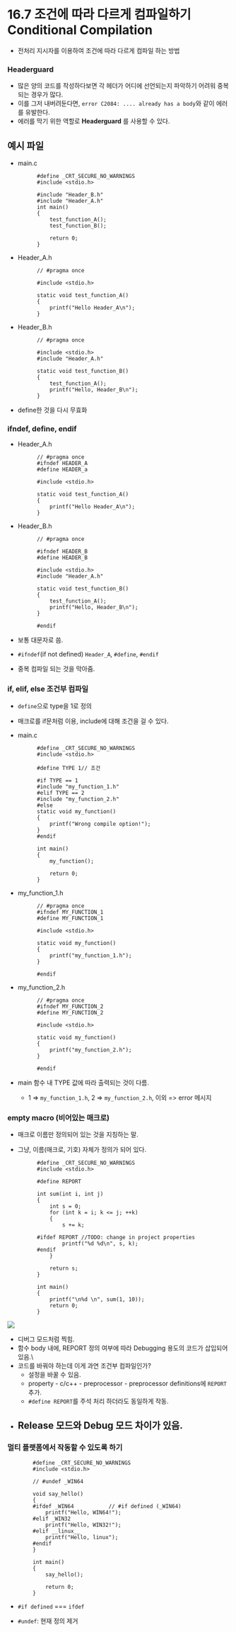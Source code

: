 # 16.7 조건에 따라 다르게 컴파일하기 Conditional Compilation
* 전처리 지시자를 이용하여 조건에 따라 다르게 컴파일 하는 방법

### Headerguard
* 많은 양의 코드를 작성하다보면 각 헤더가 어디에 선언되는지 파악하기 어려워 중복되는 경우가 많다.
* 이를 그저 내버려둔다면, `error C2084: .... already has a body`와 같이 에러를 유발한다.
* 에러를 막기 위한 역할로 __Headerguard__ 를 사용할 수 있다.

## 예시 파일

* main.c

            #define _CRT_SECURE_NO_WARNINGS
            #include <stdio.h>

            #include "Header_B.h"
            #include "Header_A.h"
            int main()
            {
                test_function_A();
                test_function_B();

                return 0;
            } 

* Header_A.h

            // #pragma once

            #include <stdio.h>

            static void test_function_A()
            {
                printf("Hello Header_A\n");
            }

* Header_B.h

            // #pragma once

            #include <stdio.h>
            #include "Header_A.h"

            static void test_function_B()
            {
                test_function_A();
                printf("Hello, Header_B\n");
            }

* define한 것을 다시 무효화
 

### ifndef, define, endif
* Header_A.h

            // #pragma once
            #ifndef HEADER_A
            #define HEADER_a

            #include <stdio.h>

            static void test_function_A()
            {
                printf("Hello Header_A\n");
            }

* Header_B.h

            // #pragma once

            #ifndef HEADER_B
            #define HEADER_B

            #include <stdio.h>
            #include "Header_A.h"

            static void test_function_B()
            {
                test_function_A();
                printf("Hello, Header_B\n");
            }

            #endif

            
* 보통 대문자로 씀.
* `#ifndef`(if not defined) `Header_A`, `#define`, `#endif`
* 중복 컴파일 되는 것을 막아줌.

### if, elif, else 조건부 컴파일
* `define`으로 type을 1로 정의
* 매크로를 if문처럼 이용, include에 대해 조건을 걸 수 있다.

* main.c

            #define _CRT_SECURE_NO_WARNINGS
            #include <stdio.h>

            #define TYPE 1// 조건

            #if TYPE == 1
            #include "my_function_1.h"
            #elif TYPE == 2	
            #include "my_function_2.h"
            #else
            static void my_function()
            {
                printf("Wrong compile option!");
            }
            #endif

            int main()
            {
                my_function();

                return 0;
            } 

* my_function_1.h

            // #pragma once
            #ifndef MY_FUNCTION_1
            #define MY_FUNCTION_1

            #include <stdio.h>

            static void my_function()
            {
                printf("my_function_1.h");
            }

            #endif

* my_function_2.h

            // #pragma once
            #ifndef MY_FUNCTION_2
            #define MY_FUNCTION_2

            #include <stdio.h>

            static void my_function()
            {
                printf("my_function_2.h");
            }

            #endif

* main 함수 내 TYPE 값에 따라 출력되는 것이 다름.
    - 1 => `my_function_1.h`, 2 => `my_function_2.h`, 이외 => error 메시지

### empty macro (비어있는 매크로)
* 매크로 이름만 정의되어 있는 것을 지칭하는 말.
* 그냥, 이름(매크로, 기호) 자체가 정의가 되어 있다.

            #define _CRT_SECURE_NO_WARNINGS
            #include <stdio.h>

            #define REPORT

            int sum(int i, int j)
            {
                int s = 0;
                for (int k = i; k <= j; ++k)
                {
                    s += k;

            #ifdef REPORT //TODO: change in project properties
                    printf("%d %d\n", s, k);
            #endif
                }

                return s;
            }

            int main()
            {
                printf("\n%d \n", sum(1, 10));
                return 0;
            } 
<img src="https://github.com/uber9ma/following_C/blob/master/images/chapter16/pre10.png?raw=true">

* 디버그 모드처럼 찍힘.
* 함수 body 내에, REPORT 정의 여부에 따라 Debugging 용도의 코드가 삽입되어 있음.\
* 코드를 바꿔야 하는데 이게 과연 조건부 컴파일인가?
    - 설정을 바꿀 수 있음.
    - property - c/c++ - preprocessor - preprocessor definitions에 `REPORT` 추가.
    - `#define REPORT`를 주석 처리 하더라도 동일하게 작동.
* Release 모드와 Debug 모드 차이가 있음.
    - 
### 멀티 플랫폼에서 작동할 수 있도록 하기

            #define _CRT_SECURE_NO_WARNINGS
            #include <stdio.h>

            // #undef _WIN64

            void say_hello()
            {
            #ifdef _WIN64			// #if defined (_WIN64)
                printf("Hello, WIN64!");
            #elif _WIN32
                printf("Hello, WIN32!");
            #elif __linux__
                printf("Hello, linux");
            #endif
            }

            int main()
            {
                say_hello();

                return 0;
            }

* `#if defined` === `ifdef`

* `#undef`: 현재 정의 제거
